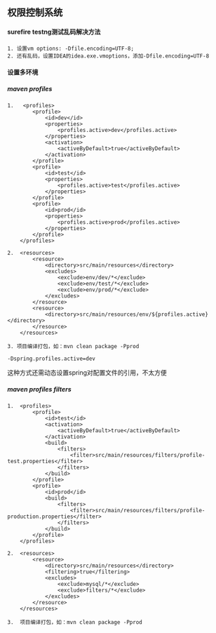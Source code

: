 ## 权限控制系统

#### surefire testng测试乱码解决方法
    1. 设置vm options: -Dfile.encoding=UTF-8;
    2. 还有乱码，设置IDEA的idea.exe.vmoptions，添加-Dfile.encoding=UTF-8
    
#### 设置多环境
##### maven profiles
    1.   <profiles>
            <profile>
                <id>dev</id>
                <properties>
                    <profiles.active>dev</profiles.active>
                </properties>
                <activation>
                    <activeByDefault>true</activeByDefault>
                </activation>
            </profile>
            <profile>
                <id>test</id>
                <properties>
                    <profiles.active>test</profiles.active>
                </properties>
            </profile>
            <profile>
                <id>prod</id>
                <properties>
                    <profiles.active>prod</profiles.active>
                </properties>
            </profile>
        </profiles>
        
    2.  <resources>
            <resource>
                <directory>src/main/resources</directory>
                <excludes>
                    <exclude>env/dev/*</exclude>
                    <exclude>env/test/*</exclude>
                    <exclude>env/prod/*</exclude>
                </excludes>
            </resource>
            <resource>
                <directory>src/main/resources/env/${profiles.active}</directory>
            </resource>
        </resources>
        
    3. 项目编译打包，如：mvn clean package -Pprod
    
    -Dspring.profiles.active=dev
这种方式还需动态设置spring对配置文件的引用，不太方便

##### maven profiles filters
    1.  <profiles>
            <profile>
                <id>test</id>
                <activation>
                    <activeByDefault>true</activeByDefault>
                </activation>
                <build>
                    <filters>
                        <filter>src/main/resources/filters/profile-test.properties</filter>
                    </filters>
                </build>
            </profile>
            <profile>
                <id>prod</id>
                <build>
                    <filters>
                        <filter>src/main/resources/filters/profile-production.properties</filter>
                    </filters>
                </build>
            </profile>
        </profiles>
        
    2.  <resources>
            <resource>
                <directory>src/main/resources</directory>
                <filtering>true</filtering>
                <excludes>
                    <exclude>mysql/*</exclude>
                    <exclude>filters/*</exclude>
                </excludes>
            </resource>
        </resources>
        
    3.  项目编译打包，如：mvn clean package -Pprod